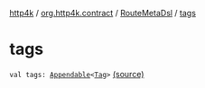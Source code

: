 [http4k](../../index.md) / [org.http4k.contract](../index.md) / [RouteMetaDsl](index.md) / [tags](./tags.md)

# tags

`val tags: `[`Appendable`](../../org.http4k.util/-appendable/index.md)`<`[`Tag`](../-tag/index.md)`>` [(source)](https://github.com/http4k/http4k/blob/master/http4k-contract/src/main/kotlin/org/http4k/contract/routeMeta.kt#L24)